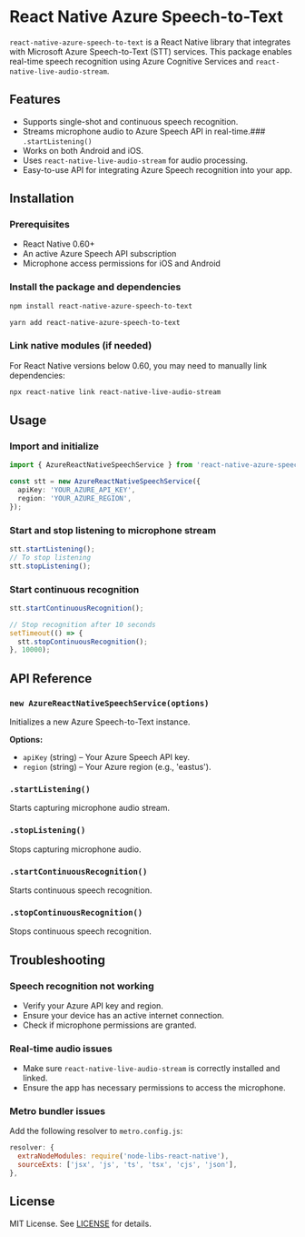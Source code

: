 # React Native Azure Speech-to-Text

`react-native-azure-speech-to-text` is a React Native library that integrates with Microsoft Azure Speech-to-Text (STT) services. This package enables real-time speech recognition using Azure Cognitive Services and `react-native-live-audio-stream`.

## Features
- Supports single-shot and continuous speech recognition.
- Streams microphone audio to Azure Speech API in real-time.### `.startListening()`
- Works on both Android and iOS.
- Uses `react-native-live-audio-stream` for audio processing.
- Easy-to-use API for integrating Azure Speech recognition into your app.

## Installation

### Prerequisites
- React Native 0.60+
- An active Azure Speech API subscription
- Microphone access permissions for iOS and Android

### Install the package and dependencies
```sh
npm install react-native-azure-speech-to-text 
```
```sh
yarn add react-native-azure-speech-to-text 
```

### Link native modules (if needed)
For React Native versions below 0.60, you may need to manually link dependencies:
```sh
npx react-native link react-native-live-audio-stream
```

## Usage

### Import and initialize
```typescript
import { AzureReactNativeSpeechService } from 'react-native-azure-speech-to-text';

const stt = new AzureReactNativeSpeechService({
  apiKey: 'YOUR_AZURE_API_KEY',
  region: 'YOUR_AZURE_REGION',
});
```
### Start and stop listening to microphone stream
```typescript
stt.startListening();
// To stop listening
stt.stopListening();
```

### Start continuous recognition
```typescript
stt.startContinuousRecognition();

// Stop recognition after 10 seconds
setTimeout(() => {
  stt.stopContinuousRecognition();
}, 10000);
```

## API Reference

### `new AzureReactNativeSpeechService(options)`
Initializes a new Azure Speech-to-Text instance.

**Options:**
- `apiKey` (string) – Your Azure Speech API key.
- `region` (string) – Your Azure region (e.g., 'eastus').

### `.startListening()`
Starts capturing microphone audio stream.

### `.stopListening()`
Stops capturing microphone audio.

### `.startContinuousRecognition()`
Starts continuous speech recognition.

### `.stopContinuousRecognition()`
Stops continuous speech recognition.

## Troubleshooting

### Speech recognition not working
- Verify your Azure API key and region.
- Ensure your device has an active internet connection.
- Check if microphone permissions are granted.

### Real-time audio issues
- Make sure `react-native-live-audio-stream` is correctly installed and linked.
- Ensure the app has necessary permissions to access the microphone.

### Metro bundler issues
Add the following resolver to `metro.config.js`:
```js
resolver: {
  extraNodeModules: require('node-libs-react-native'),
  sourceExts: ['jsx', 'js', 'ts', 'tsx', 'cjs', 'json'],
},
```

## License
MIT License. See [LICENSE](LICENSE) for details.